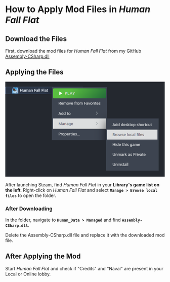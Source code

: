# How to Apply Mod Files in _Human Fall Flat_

## Download the Files

First, download the mod files for _Human Fall Flat_ from my GitHub  
[Assembly-CSharp.dll](https://github.com/HowAny/HFF-Hub/raw/main/Mod/Assembly-CSharp.dll)

## Applying the Files

![Steam](https://raw.githubusercontent.com/HowAny/HFF-Hub/main/Mod/ReadmeImg/Steam.png)

After launching Steam, find _Human Fall Flat_ in your **Library's game list on the left**. Right-click on _Human Fall Flat_ and select **`Manage > Browse local files`** to open the folder.

### After Downloading

In the folder, navigate to **`Human_Data > Managed`** and find **`Assembly-CSharp.dll`**.

Delete the Assembly-CSharp.dll file and replace it with the downloaded mod file.

## After Applying the Mod

Start _Human Fall Flat_ and check if "Credits" and "Naval" are present in your Local or Online lobby.

